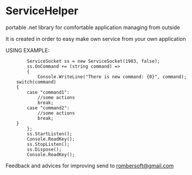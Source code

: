 # ServiceHelper
portable .net library for comfortable application managing from outside

It is created in order to easy make own service from your own application

USING EXAMPLE:

            ServiceSocket ss = new ServiceSocket(1983, false);
            ss.OnCommand += (string command) =>
            {
                Console.WriteLine("There is new command: {0}", command);
		switch(command)
		{
			case "command1":
				//some actions
				break;
			case "command2":
				//some actions
				break;
		}
            };
            ss.StartListen();
            Console.ReadKey();
            ss.StopListen();
            ss.Dispose();
            Console.ReadKey();

Feedback and advices for improving send to rombersoft@gmail.com